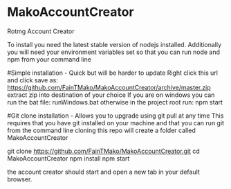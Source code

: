 # MakoAccountCreator
Rotmg Account Creator

To install you need the latest stable version of nodejs installed.
Additionally you will need your environment variables set so that you can run node and npm from your command line


#Simple installation - Quick but will be harder to update
Right click this url and click save as:
https://github.com/FainTMako/MakoAccountCreator/archive/master.zip
extract zip into destination of your choice
If you are on windows you can run the bat file: runWindows.bat
otherwise in the project root run:
npm start


#Git clone installation - Allows you to upgrade using git pull at any time
This requires that you have git installed on your machine and that you can run git from the command line
cloning this repo will create a folder called MakoAccountCreator

git clone https://github.com/FainTMako/MakoAccountCreator.git
cd MakoAccountCreator
npm install
npm start

the account creator should start and open a new tab in your default browser.
